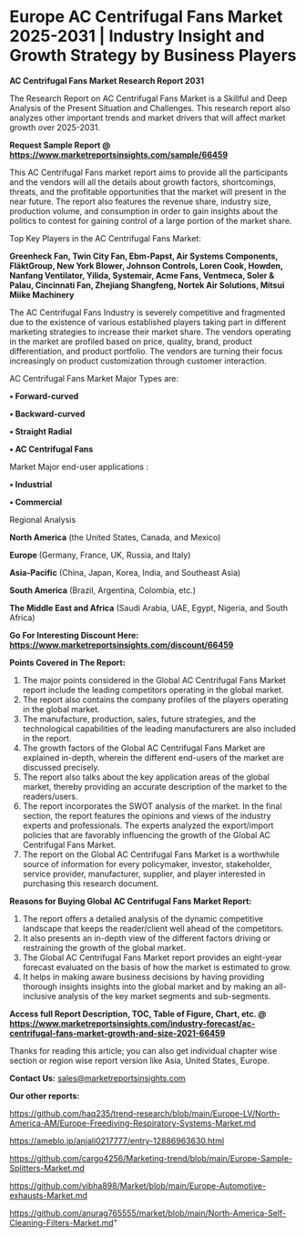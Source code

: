 # Europe AC Centrifugal Fans Market 2025-2031 | Industry Insight and Growth Strategy by Business Players

<strong>AC Centrifugal Fans Market Research Report 2031</strong>

The Research Report on AC Centrifugal Fans Market is a Skillful and Deep Analysis of the Present Situation and Challenges. This research report also analyzes other important trends and market drivers that will affect market growth over 2025-2031.

<strong>Request Sample Report @ <a href=https://www.marketreportsinsights.com/sample/66459>https://www.marketreportsinsights.com/sample/66459</a></strong>

This AC Centrifugal Fans market report aims to provide all the participants and the vendors will all the details about growth factors, shortcomings, threats, and the profitable opportunities that the market will present in the near future. The report also features the revenue share, industry size, production volume, and consumption in order to gain insights about the politics to contest for gaining control of a large portion of the market share.

Top Key Players in the AC Centrifugal Fans Market:

<strong>Greenheck Fan, Twin City Fan, Ebm-Papst, Air Systems Components, FläktGroup, New York Blower, Johnson Controls, Loren Cook, Howden, Nanfang Ventilator, Yilida, Systemair, Acme Fans, Ventmeca, Soler & Palau, Cincinnati Fan, Zhejiang Shangfeng, Nortek Air Solutions, Mitsui Miike Machinery</strong>

The AC Centrifugal Fans Industry is severely competitive and fragmented due to the existence of various established players taking part in different marketing strategies to increase their market share. The vendors operating in the market are profiled based on price, quality, brand, product differentiation, and product portfolio. The vendors are turning their focus increasingly on product customization through customer interaction.

AC Centrifugal Fans Market Major Types are:

<strong>• Forward-curved

• Backward-curved

• Straight Radial

• AC Centrifugal Fans</strong>

Market Major end-user applications :

<strong>• Industrial

• Commercial</strong>

Regional Analysis

</u><strong><b>North America</b></strong> (the United States, Canada, and Mexico)

<strong><b>Europe </b></strong>(Germany, France, UK, Russia, and Italy)

<strong><b>Asia-Pacific</b></strong> (China, Japan, Korea, India, and Southeast Asia)

<strong><b>South America</b></strong> (Brazil, Argentina, Colombia, etc.)

<strong><b>The Middle East and Africa</b></strong> (Saudi Arabia, UAE, Egypt, Nigeria, and South Africa)

<strong>Go For Interesting Discount Here: <a href=https://www.marketreportsinsights.com/discount/66459>https://www.marketreportsinsights.com/discount/66459</a></strong>

<strong>Points Covered in The Report:</strong>
<ol>
  <li>The major points considered in the Global AC Centrifugal Fans Market report include the leading competitors operating in the global market.</li>
  <li>The report also contains the company profiles of the players operating in the global market.</li>
  <li>The manufacture, production, sales, future strategies, and the technological capabilities of the leading manufacturers are also included in the report.</li>
  <li>The growth factors of the Global AC Centrifugal Fans Market are explained in-depth, wherein the different end-users of the market are discussed precisely.</li>
  <li>The report also talks about the key application areas of the global market, thereby providing an accurate description of the market to the readers/users.</li>
  <li>The report incorporates the SWOT analysis of the market. In the final section, the report features the opinions and views of the industry experts and professionals. The experts analyzed the export/import policies that are favorably influencing the growth of the Global AC Centrifugal Fans Market.</li>
  <li>The report on the Global AC Centrifugal Fans Market is a worthwhile source of information for every policymaker, investor, stakeholder, service provider, manufacturer, supplier, and player interested in purchasing this research document.</li>
</ol>
<strong>Reasons for Buying Global AC Centrifugal Fans Market Report:</strong>

<ol>
  <li>The report offers a detailed analysis of the dynamic competitive landscape that keeps the reader/client well ahead of the competitors.</li>
  <li>It also presents an in-depth view of the different factors driving or restraining the growth of the global market.</li>
  <li>The Global AC Centrifugal Fans Market report provides an eight-year forecast evaluated on the basis of how the market is estimated to grow.</li>
  <li>It helps in making aware business decisions by having providing thorough insights insights into the global market and by making an all-inclusive analysis of the key market segments and sub-segments.</li>
</ol>
<strong>Access full Report Description, TOC, Table of Figure, Chart, etc. @ <a href=https://www.marketreportsinsights.com/industry-forecast/ac-centrifugal-fans-market-growth-and-size-2021-66459>https://www.marketreportsinsights.com/industry-forecast/ac-centrifugal-fans-market-growth-and-size-2021-66459</a></strong>


Thanks for reading this article; you can also get individual chapter wise section or region wise report version like Asia, United States, Europe.

<strong>Contact Us:</strong>
sales@marketreportsinsights.com

<strong>Our other reports:</strong>

<a href=https://github.com/haq235/trend-research/blob/main/Europe-LV/North-America-AM/Europe-Freediving-Respiratory-Systems-Market.md>https://github.com/haq235/trend-research/blob/main/Europe-LV/North-America-AM/Europe-Freediving-Respiratory-Systems-Market.md</a>

<a href=https://ameblo.jp/anjali0217777/entry-12886963630.html>https://ameblo.jp/anjali0217777/entry-12886963630.html</a>

<a href=https://github.com/cargo4256/Marketing-trend/blob/main/Europe-Sample-Splitters-Market.md>https://github.com/cargo4256/Marketing-trend/blob/main/Europe-Sample-Splitters-Market.md</a>

<a href=https://github.com/vibha898/Market/blob/main/Europe-Automotive-exhausts-Market.md>https://github.com/vibha898/Market/blob/main/Europe-Automotive-exhausts-Market.md</a>

<a href=https://github.com/anurag765555/market/blob/main/North-America-Self-Cleaning-Filters-Market.md>https://github.com/anurag765555/market/blob/main/North-America-Self-Cleaning-Filters-Market.md</a>"
